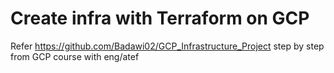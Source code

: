 # Create infra with Terraform on GCP
Refer https://github.com/Badawi02/GCP_Infrastructure_Project step by step from GCP course with eng/atef
